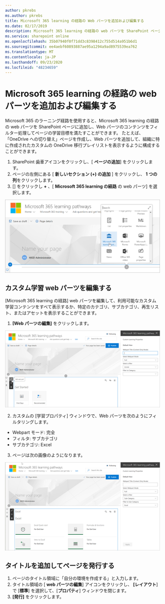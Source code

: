 ```yaml
---
author: pkrebs
ms.author: pkrebs
title: Microsoft 365 learning の経路の Web パーツを追加および編集する
ms.date: 02/17/2019
description: Microsoft 365 learning の経路の web パーツを SharePoint ページに追加する
ms.service: sharepoint online
ms.openlocfilehash: 35b07940f0f71dd3c8398412c755d514a951b6d1
ms.sourcegitcommit: ee4aebf60893887ae95a1294a9ad8975539ea762
ms.translationtype: MT
ms.contentlocale: ja-JP
ms.lasthandoff: 09/23/2020
ms.locfileid: "48234659"
---
```

# <a name="add-and-edit-the-microsoft-365-learning-pathways-web-part"></a>Microsoft 365 learning の経路の web パーツを追加および編集する

Microsoft 365 のラーニング経路を使用すると、Microsoft 365 learning の経路の web パーツを SharePoint ページに追加し、Web パーツのコンテンツをフィルター処理してページの学習目標を満たすことができます。 たとえば、「OneDrive への切り替え」ページを作成し、Web パーツを追加して、組織に特に作成されたカスタムの OneDrive 移行プレイリストを表示するように構成することができます。

1.  SharePoint 歯車アイコンをクリックし、[ **ページの追加**] をクリックします。
2.  ページの左側にある [ **新しいセクション (+) の追加** ] をクリックし、 **1 つの列**をクリックします。
3.  [] をクリックし **+** 、[ **Microsoft 365 learning の経路** の web パーツ] を選択します。 

![cg-webpartadd.png](media/cg-webpartadd.png)

## <a name="edit-the-custom-learning-web-part"></a>カスタム学習 web パーツを編集する
[Microsoft 365 learning の経路] web パーツを編集して、利用可能なカスタム学習コンテンツをすべて表示するか、特定のカテゴリ、サブカテゴリ、再生リスト、またはアセットを表示することができます。 

1.  **[Web パーツの編集]** をクリックします。

![cg-webpartedit.png](media/cg-webpartedit.png)

2. カスタムの [学習プロパティ] ウィンドウで、Web パーツを次のようにフィルタリングします。 

- Webpart モード: 完全
- フィルタ: サブカテゴリ
- サブカテゴリ: Excel

3. ページは次の画像のようになります。 

![cg-webpartfilter.png](media/cg-webpartfilter.png)

## <a name="add-a-title-and-publish-the-page"></a>タイトルを追加してページを発行する
1. ページのタイトル領域に「自分の環境を作成する」と入力します。
2. タイトル領域の [ **web パーツの編集**] アイコンをクリックし、 **[レイアウト**] で [**標準**] を選択して、[**プロパティ**] ウィンドウを閉じます。
3. **[発行]** をクリックします。

